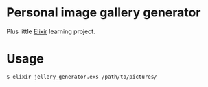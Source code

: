 # Personal image gallery generator
Plus little [Elixir](https://elixir-lang.org/) learning project.
# Usage
```
$ elixir jellery_generator.exs /path/to/pictures/
```
